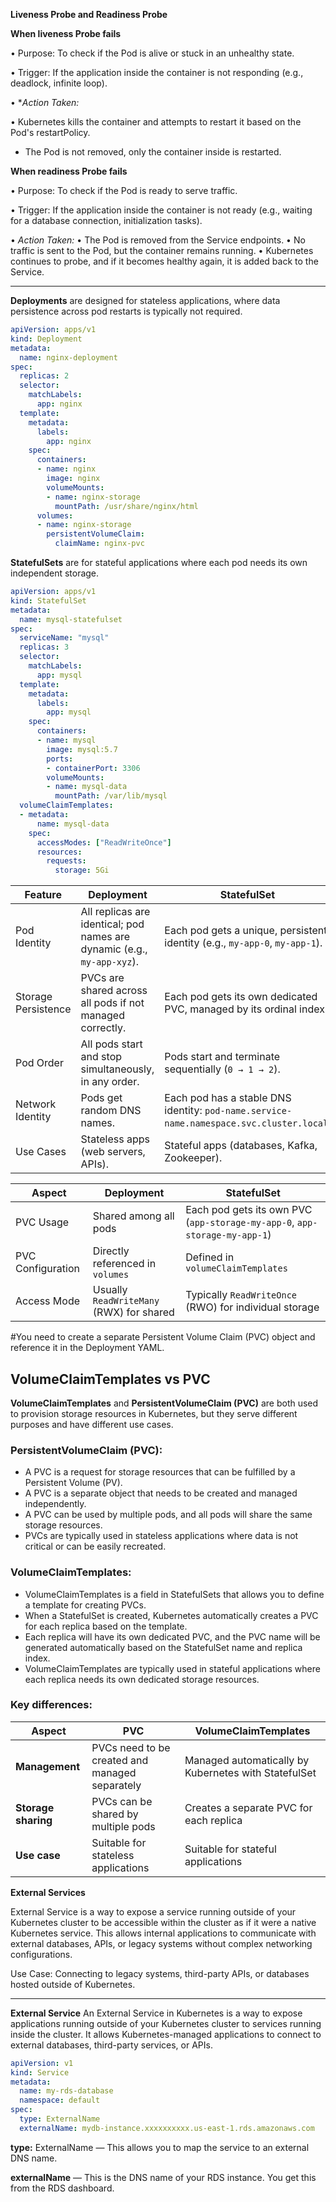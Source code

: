 **Liveness Probe and Readiness Probe**

**When liveness Probe fails**

• Purpose: To check if the Pod is alive or stuck in an unhealthy state.

• Trigger: If the application inside the container is not responding (e.g., deadlock, infinite loop).


• **Action Taken:*

  • Kubernetes kills the container and attempts to restart it based on the Pod's restartPolicy.
  * The Pod is not removed, only the container inside is restarted.

**When readiness Probe fails**

• Purpose: To check if the Pod is ready to serve traffic.

• Trigger: If the application inside the container is not ready (e.g., waiting for a database connection, initialization tasks).


• *Action Taken:*
	• The Pod is removed from the Service endpoints.
	• No traffic is sent to the Pod, but the container remains running.
	• Kubernetes continues to probe, and if it becomes healthy again, it is added back to the Service.

 ******************************************************************************************************

 **Deployments** are designed for stateless applications, where data persistence across pod restarts is typically not required.

```yaml
apiVersion: apps/v1
kind: Deployment
metadata:
  name: nginx-deployment
spec:
  replicas: 2
  selector:
    matchLabels:
      app: nginx
  template:
    metadata:
      labels:
        app: nginx
    spec:
      containers:
      - name: nginx
        image: nginx
        volumeMounts:
        - name: nginx-storage
          mountPath: /usr/share/nginx/html
      volumes:
      - name: nginx-storage
        persistentVolumeClaim:
          claimName: nginx-pvc
```
**StatefulSets** are for stateful applications where each pod needs its own independent storage.

```yaml
apiVersion: apps/v1
kind: StatefulSet
metadata:
  name: mysql-statefulset
spec:
  serviceName: "mysql"
  replicas: 3
  selector:
    matchLabels:
      app: mysql
  template:
    metadata:
      labels:
        app: mysql
    spec:
      containers:
      - name: mysql
        image: mysql:5.7
        ports:
        - containerPort: 3306
        volumeMounts:
        - name: mysql-data
          mountPath: /var/lib/mysql
  volumeClaimTemplates:
  - metadata:
      name: mysql-data
    spec:
      accessModes: ["ReadWriteOnce"]
      resources:
        requests:
          storage: 5Gi
```


| Feature | Deployment | StatefulSet |
| --- | --- | --- |
| Pod Identity | All replicas are identical; pod names are dynamic (e.g., `my-app-xyz`). | Each pod gets a unique, persistent identity (e.g., `my-app-0`, `my-app-1`). |
| Storage Persistence | PVCs are shared across all pods if not managed correctly. | Each pod gets its own dedicated PVC, managed by its ordinal index. |
| Pod Order | All pods start and stop simultaneously, in any order. | Pods start and terminate sequentially (`0 → 1 → 2`). |
| Network Identity | Pods get random DNS names. | Each pod has a stable DNS identity: `pod-name.service-name.namespace.svc.cluster.local`. |
| Use Cases | Stateless apps (web servers, APIs). | Stateful apps (databases, Kafka, Zookeeper). |



| Aspect            | Deployment                               | StatefulSet                                                                |
| ----------------- | ---------------------------------------- | -------------------------------------------------------------------------- |
| PVC Usage         | Shared among all pods                    | Each pod gets its own PVC (`app-storage-my-app-0`, `app-storage-my-app-1`) |
| PVC Configuration | Directly referenced in `volumes`         | Defined in `volumeClaimTemplates`                                          |
| Access Mode       | Usually `ReadWriteMany` (RWX) for shared | Typically `ReadWriteOnce` (RWO) for individual storage                     |

#You need to create a separate Persistent Volume Claim (PVC) object and reference it in the Deployment YAML.

## VolumeClaimTemplates vs PVC

**VolumeClaimTemplates** and **PersistentVolumeClaim (PVC)** are both used to provision storage resources in Kubernetes, but they serve different purposes and have different use cases.

### PersistentVolumeClaim (PVC):
- A PVC is a request for storage resources that can be fulfilled by a Persistent Volume (PV).
- A PVC is a separate object that needs to be created and managed independently.
- A PVC can be used by multiple pods, and all pods will share the same storage resources.
- PVCs are typically used in stateless applications where data is not critical or can be easily recreated.

### VolumeClaimTemplates:
- VolumeClaimTemplates is a field in StatefulSets that allows you to define a template for creating PVCs.
- When a StatefulSet is created, Kubernetes automatically creates a PVC for each replica based on the template.
- Each replica will have its own dedicated PVC, and the PVC name will be generated automatically based on the StatefulSet name and replica index.
- VolumeClaimTemplates are typically used in stateful applications where each replica needs its own dedicated storage resources.

### Key differences:
| Aspect               | PVC                                           | VolumeClaimTemplates                             |
|----------------------|-----------------------------------------------|-------------------------------------------------|
| **Management**       | PVCs need to be created and managed separately | Managed automatically by Kubernetes with StatefulSet |
| **Storage sharing**  | PVCs can be shared by multiple pods           | Creates a separate PVC for each replica          |
| **Use case**         | Suitable for stateless applications            | Suitable for stateful applications                |


**External Services**

External Service is a way to expose a service running outside of your Kubernetes cluster to be accessible within the cluster as if it were a native Kubernetes service. This allows internal applications to communicate with external databases, APIs, or legacy systems without complex networking configurations.

Use Case: Connecting to legacy systems, third-party APIs, or databases hosted outside of Kubernetes.

***************************************************************************************************
**External Service**
An External Service in Kubernetes is a way to expose applications running outside of your Kubernetes cluster to services running inside the cluster. It allows Kubernetes-managed applications to connect to external databases, third-party services, or APIs.

```yaml
apiVersion: v1
kind: Service
metadata:
  name: my-rds-database
  namespace: default
spec:
  type: ExternalName
  externalName: mydb-instance.xxxxxxxxxx.us-east-1.rds.amazonaws.com
```
**type:** ExternalName — This allows you to map the service to an external DNS name.

**externalName** — This is the DNS name of your RDS instance. You get this from the RDS dashboard.


    
    


